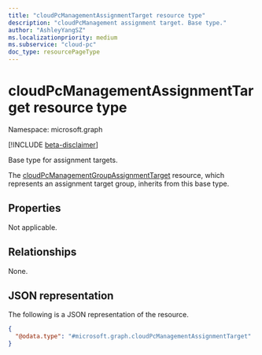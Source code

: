 ```yaml
---
title: "cloudPcManagementAssignmentTarget resource type"
description: "cloudPcManagement assignment target. Base type."
author: "AshleyYangSZ"
ms.localizationpriority: medium
ms.subservice: "cloud-pc"
doc_type: resourcePageType
---
```


# cloudPcManagementAssignmentTarget resource type

Namespace: microsoft.graph

[!INCLUDE [beta-disclaimer](../../includes/beta-disclaimer.md)]

Base type for assignment targets.

The [cloudPcManagementGroupAssignmentTarget](cloudpcmanagementgroupassignmenttarget.md) resource, which represents an assignment target group, inherits from this base type.

## Properties

Not applicable.

## Relationships

None.

## JSON representation

The following is a JSON representation of the resource.
<!-- {
  "blockType": "resource",
  "@odata.type": "microsoft.graph.cloudPcManagementAssignmentTarget"
}
-->

``` json
{
  "@odata.type": "#microsoft.graph.cloudPcManagementAssignmentTarget"
}
```
